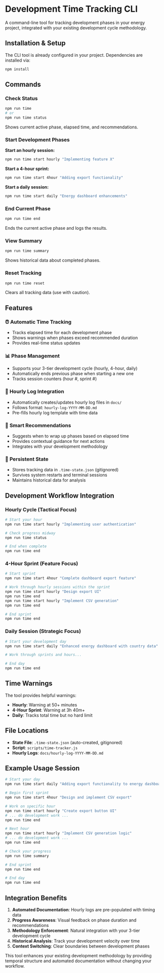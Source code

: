 # Development Time Tracking CLI

A command-line tool for tracking development phases in your energy project, integrated with your existing development cycle methodology.

## Installation & Setup

The CLI tool is already configured in your project. Dependencies are installed via:

```bash
npm install
```

## Commands

### Check Status

```bash
npm run time
# or
npm run time status
```

Shows current active phase, elapsed time, and recommendations.

### Start Development Phases

**Start an hourly session:**

```bash
npm run time start hourly "Implementing feature X"
```

**Start a 4-hour sprint:**

```bash
npm run time start 4hour "Adding export functionality"
```

**Start a daily session:**

```bash
npm run time start daily "Energy dashboard enhancements"
```

### End Current Phase

```bash
npm run time end
```

Ends the current active phase and logs the results.

### View Summary

```bash
npm run time summary
```

Shows historical data about completed phases.

### Reset Tracking

```bash
npm run time reset
```

Clears all tracking data (use with caution).

## Features

### ⏰ **Automatic Time Tracking**

- Tracks elapsed time for each development phase
- Shows warnings when phases exceed recommended duration
- Provides real-time status updates

### 📊 **Phase Management**

- Supports your 3-tier development cycle (hourly, 4-hour, daily)
- Automatically ends previous phase when starting a new one
- Tracks session counters (hour #, sprint #)

### 📝 **Hourly Log Integration**

- Automatically creates/updates hourly log files in `docs/`
- Follows format: `hourly-log-YYYY-MM-DD.md`
- Pre-fills hourly log template with time data

### 🔔 **Smart Recommendations**

- Suggests when to wrap up phases based on elapsed time
- Provides contextual guidance for next actions
- Integrates with your development methodology

### 💾 **Persistent State**

- Stores tracking data in `.time-state.json` (gitignored)
- Survives system restarts and terminal sessions
- Maintains historical data for analysis

## Development Workflow Integration

### Hourly Cycle (Tactical Focus)

```bash
# Start your hour
npm run time start hourly "Implementing user authentication"

# Check progress midway
npm run time status

# End when complete
npm run time end
```

### 4-Hour Sprint (Feature Focus)

```bash
# Start sprint
npm run time start 4hour "Complete dashboard export feature"

# Work through hourly sessions within the sprint
npm run time start hourly "Design export UI"
npm run time end
npm run time start hourly "Implement CSV generation"
npm run time end

# End sprint
npm run time end
```

### Daily Session (Strategic Focus)

```bash
# Start your development day
npm run time start daily "Enhanced energy dashboard with country data"

# Work through sprints and hours...

# End day
npm run time end
```

## Time Warnings

The tool provides helpful warnings:

- **Hourly**: Warning at 50+ minutes
- **4-Hour Sprint**: Warning at 3h 40m+
- **Daily**: Tracks total time but no hard limit

## File Locations

- **State File**: `.time-state.json` (auto-created, gitignored)
- **Script**: `scripts/time-tracker.js`
- **Hourly Logs**: `docs/hourly-log-YYYY-MM-DD.md`

## Example Usage Session

```bash
# Start your day
npm run time start daily "Adding export functionality to energy dashboard"

# Begin first sprint
npm run time start 4hour "Design and implement CSV export"

# Work on specific hour
npm run time start hourly "Create export button UI"
# ... do development work ...
npm run time end

# Next hour
npm run time start hourly "Implement CSV generation logic"
# ... do development work ...
npm run time end

# Check your progress
npm run time summary

# End sprint
npm run time end

# End day
npm run time end
```

## Integration Benefits

1. **Automated Documentation**: Hourly logs are pre-populated with timing data
2. **Progress Awareness**: Visual feedback on phase duration and recommendations
3. **Methodology Enforcement**: Natural integration with your 3-tier development cycle
4. **Historical Analysis**: Track your development velocity over time
5. **Context Switching**: Clear boundaries between development phases

This tool enhances your existing development methodology by providing temporal structure and automated documentation without changing your workflow.
